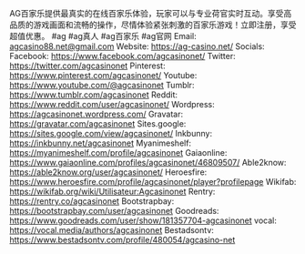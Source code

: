 AG百家乐提供最真实的在线百家乐体验，玩家可以与专业荷官实时互动。享受高品质的游戏画面和流畅的操作，尽情体验紧张刺激的百家乐游戏！立即注册，享受超值优惠。
#ag #ag真人 #ag百家乐  #ag官网
Email: agcasino88.net@gmail.com
Website: <a href="https://ag-casino.net/">https://ag-casino.net/</a>
Socials:
Facebook: <a href="https://www.facebook.com/agcasinonet/">https://www.facebook.com/agcasinonet/</a>
Twitter: <a href="https://twitter.com/agcasinonet">https://twitter.com/agcasinonet</a>
Pinterest: <a href="https://www.pinterest.com/agcasinonet/">https://www.pinterest.com/agcasinonet/</a>
Youtube: <a href="https://www.youtube.com/@agcasinonet">https://www.youtube.com/@agcasinonet</a>
Tumblr: <a href="https://www.tumblr.com/agcasinonet">https://www.tumblr.com/agcasinonet</a>
Reddit: <a href="https://www.reddit.com/user/agcasinonet/">https://www.reddit.com/user/agcasinonet/</a>
Wordpress: <a href="https://agcasinonet.wordpress.com/">https://agcasinonet.wordpress.com/</a>
Gravatar: <a href="https://gravatar.com/agcasinonet">https://gravatar.com/agcasinonet</a>
Sites.google: <a href="https://sites.google.com/view/agcasinonet/">https://sites.google.com/view/agcasinonet/</a>
Inkbunny: <a href="https://inkbunny.net/agcasinonet">https://inkbunny.net/agcasinonet</a>
Myanimeshelf: <a href="https://myanimeshelf.com/profile/agcasinonet">https://myanimeshelf.com/profile/agcasinonet</a>
Gaiaonline: <a href="https://www.gaiaonline.com/profiles/agcasinonet/46809507/">https://www.gaiaonline.com/profiles/agcasinonet/46809507/</a>
Able2know: <a href="https://able2know.org/user/agcasinonet/">https://able2know.org/user/agcasinonet/</a>
Heroesfire: <a href="https://www.heroesfire.com/profile/agcasinonet/player?profilepage">https://www.heroesfire.com/profile/agcasinonet/player?profilepage</a>
Wikifab: <a href="https://wikifab.org/wiki/Utilisateur:Agcasinonet">https://wikifab.org/wiki/Utilisateur:Agcasinonet</a>
Rentry: <a href="https://rentry.co/agcasinonet">https://rentry.co/agcasinonet</a>
Bootstrapbay: <a href="https://bootstrapbay.com/user/agcasinonet">https://bootstrapbay.com/user/agcasinonet</a>
Goodreads: <a href="https://www.goodreads.com/user/show/181357704-agcasinonet">https://www.goodreads.com/user/show/181357704-agcasinonet</a>
vocal: <a href="https://vocal.media/authors/agcasinonet">https://vocal.media/authors/agcasinonet</a>
Bestadsontv: <a href="https://www.bestadsontv.com/profile/480054/agcasino-net">https://www.bestadsontv.com/profile/480054/agcasino-net</a>